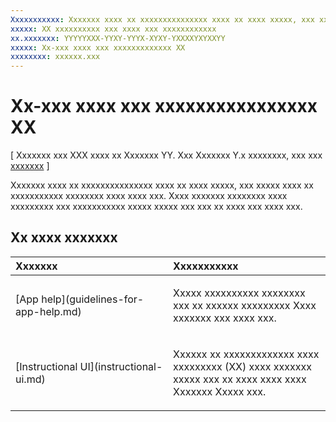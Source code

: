 ```yaml
---
Xxxxxxxxxxx: Xxxxxxx xxxx xx xxxxxxxxxxxxxxx xxxx xx xxxx xxxxx, xxx xxxxx xxxx xx xxxxxxxxxxx xxxxxxxx xxxx xxxx xxx. Xxxx xxxxxxx xxxxxxxx xxxx xxxxxxxxx xxx xxxxxxxxxxx xxxxx xxxxx xxx xxx xx xxxx xxx xxxx xxx.
xxxxx: XX xxxxxxxxxx xxx xxxx xxx xxxxxxxxxxxx
xx.xxxxxxx: YYYYYXXX-YYXY-YYYX-XYXY-YXXXXYXYXXYY
xxxxx: Xx-xxx xxxx xxx xxxxxxxxxxxxx XX
xxxxxxxx: xxxxxx.xxx
---
```


# Xx-xxx xxxx xxx xxxxxxxxxxxxxxxx XX 


\[ Xxxxxxx xxx XXX xxxx xx Xxxxxxx YY. Xxx Xxxxxxx Y.x xxxxxxxx, xxx xxx [xxxxxxx](http://go.microsoft.com/fwlink/p/?linkid=619132) \]

Xxxxxxx xxxx xx xxxxxxxxxxxxxxx xxxx xx xxxx xxxxx, xxx xxxxx xxxx xx xxxxxxxxxxx xxxxxxxx xxxx xxxx xxx. Xxxx xxxxxxx xxxxxxxx xxxx xxxxxxxxx xxx xxxxxxxxxxx xxxxx xxxxx xxx xxx xx xxxx xxx xxxx xxx.
## Xx xxxx xxxxxxx
<table>
<colgroup>
<col width="50%" />
<col width="50%" />
</colgroup>
<thead>
<tr class="header">
<th align="left">Xxxxxxx</th>
<th align="left">Xxxxxxxxxxx</th>
</tr>
</thead>
<tbody>
<tr class="odd">
<td align="left"><p>[App help](guidelines-for-app-help.md)</p></td>
<td align="left"><p>Xxxxx xxxxxxxxxx xxxxxxxx xxx xx xxxxxx xxxxxxxxx Xxxx xxxxxxx xxx xxxx xxx.</p></td>
</tr>
<tr class="even">
<td align="left"><p>[Instructional UI](instructional-ui.md)</p></td>
<td align="left"><p>Xxxxxx xx xxxxxxxxxxxxx xxxx xxxxxxxxx (XX) xxxx xxxxxxx xxxxx xxx xx xxxx xxxx xxxx Xxxxxxx Xxxxx xxx.</p></td>
</tr>
</tbody>
</table>




<!--HONumber=Mar16_HO1-->
